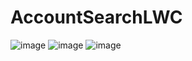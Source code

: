 # AccountSearchLWC
![image](https://user-images.githubusercontent.com/71832851/104810075-13787000-57fb-11eb-8098-ecff343fabdb.png)
![image](https://user-images.githubusercontent.com/71832851/104810153-8e418b00-57fb-11eb-8fb3-9824928cfb6f.png)
![image](https://user-images.githubusercontent.com/71832851/104810335-7ddde000-57fc-11eb-83f3-2abfd2e59a62.png)

